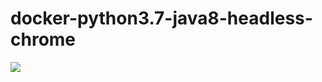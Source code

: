 # docker-python3.7-java8-headless-chrome

[![](https://dockerbuildbadges.quelltext.eu/status.svg?organization=rozon&repository=python3.7-java8-headless-chrome)](https://hub.docker.com/r/rozon/python3.7-java8-headless-chrome/builds/)